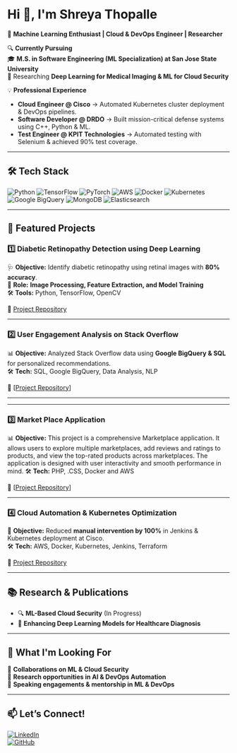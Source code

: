 # Hi 👋, I'm Shreya Thopalle  

🚀 **Machine Learning Enthusiast | Cloud & DevOps Engineer | Researcher**  

🔍 **Currently Pursuing**  
🎓 **M.S. in Software Engineering (ML Specialization) at San Jose State University**  
📌 Researching **Deep Learning for Medical Imaging & ML for Cloud Security**  

💡 **Professional Experience**  
- **Cloud Engineer @ Cisco** → Automated Kubernetes cluster deployment & DevOps pipelines.  
- **Software Developer @ DRDO** → Built mission-critical defense systems using C++, Python & ML.  
- **Test Engineer @ KPIT Technologies** → Automated testing with Selenium & achieved 90% test coverage.  

---

## 🛠 **Tech Stack**
![Python](https://img.shields.io/badge/Python-3776AB?style=for-the-badge&logo=python&logoColor=white)
![TensorFlow](https://img.shields.io/badge/TensorFlow-FF6F00?style=for-the-badge&logo=tensorflow&logoColor=white)
![PyTorch](https://img.shields.io/badge/PyTorch-EE4C2C?style=for-the-badge&logo=pytorch&logoColor=white)
![AWS](https://img.shields.io/badge/AWS-232F3E?style=for-the-badge&logo=amazon-aws&logoColor=white)
![Docker](https://img.shields.io/badge/Docker-2496ED?style=for-the-badge&logo=docker&logoColor=white)
![Kubernetes](https://img.shields.io/badge/Kubernetes-326CE5?style=for-the-badge&logo=kubernetes&logoColor=white)
![Google BigQuery](https://img.shields.io/badge/Google_BigQuery-4285F4?style=for-the-badge&logo=googlecloud&logoColor=white)
![MongoDB](https://img.shields.io/badge/MongoDB-47A248?style=for-the-badge&logo=mongodb&logoColor=white)
![Elasticsearch](https://img.shields.io/badge/Elasticsearch-005571?style=for-the-badge&logo=elasticsearch&logoColor=white)

---

## 📌 **Featured Projects**
### **1️⃣ Diabetic Retinopathy Detection using Deep Learning**  
🩺 **Objective:** Identify diabetic retinopathy using retinal images with **80% accuracy**.  
📌 **Role:** **Image Processing, Feature Extraction, and Model Training**  
🛠 **Tools:** Python, TensorFlow, OpenCV  

🔗 [Project Repository](#)

---

### **2️⃣ User Engagement Analysis on Stack Overflow**  
📊 **Objective:** Analyzed Stack Overflow data using **Google BigQuery & SQL** for personalized recommendations.  
🛠 **Tech:** SQL, Google BigQuery, Data Analysis, NLP  

🔗 [[Project Repository](https://github.com/shreyapbk0622/StackOverflow.git)]

---

---

### **3️⃣ Market Place Application**  
📊 **Objective:** This project is a comprehensive Marketplace application. It allows users to explore multiple marketplaces, add reviews and ratings to products, and view the top-rated products across marketplaces. The application is designed with user interactivity and smooth performance in mind.
🛠 **Tech:** PHP, .CSS, Docker and AWS  

🔗 [[Project Repository](https://github.com/shreyapbk0622/MarketPlace_CoolDevs)]

---

### **4️⃣ Cloud Automation & Kubernetes Optimization**  
🚀 **Objective:** Reduced **manual intervention by 100%** in Jenkins & Kubernetes deployment at Cisco.  
🛠 **Tech:** AWS, Docker, Kubernetes, Jenkins, Terraform  

🔗 [Project Repository](#)

---

## 📚 **Research & Publications**
- 🔍 **ML-Based Cloud Security** (In Progress)  
- 📖 **Enhancing Deep Learning Models for Healthcare Diagnosis**  

---

## 🎯 **What I'm Looking For**
👥 **Collaborations on ML & Cloud Security**  
🔎 **Research opportunities in AI & DevOps Automation**  
📢 **Speaking engagements & mentorship in ML & DevOps**  

---

## 📫 **Let’s Connect!**
[![LinkedIn](https://img.shields.io/badge/LinkedIn-0077B5?style=for-the-badge&logo=linkedin&logoColor=white)](https://linkedin.com/in/krishna-shreya-b9a4ba273)  
[![GitHub](https://img.shields.io/badge/GitHub-181717?style=for-the-badge&logo=github&logoColor=white)](https://github.com/shreyapbk0622)  
